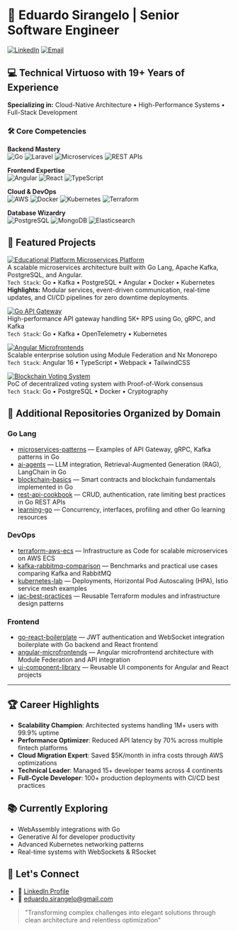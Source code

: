 # 👋 Eduardo Sirangelo | Senior Software Engineer

[![LinkedIn](https://img.shields.io/badge/LinkedIn-Connect-%230A66C2?logo=linkedin)](https://linkedin.com/in/eduardosirangelo)
[![Email](https://img.shields.io/badge/Email-Contact-%23D14836?logo=gmail)](mailto:eduardo.sirangelo@gmail.com)

## 💻 Technical Virtuoso with 19+ Years of Experience
**Specializing in:** Cloud-Native Architecture • High-Performance Systems • Full-Stack Development

### 🛠️ Core Competencies
**Backend Mastery**  
![Go](https://img.shields.io/badge/-GoLang-08667E?logo=go)
![Laravel](https://img.shields.io/badge/-Laravel-111110?logo=laravel)
![Microservices](https://img.shields.io/badge/-Microservices-6DB33F)
![REST APIs](https://img.shields.io/badge/-REST%20APIs-005571)

**Frontend Expertise**  
![Angular](https://img.shields.io/badge/-Angular-DD0031?logo=angular)
![React](https://img.shields.io/badge/-React-23272F?logo=react)
![TypeScript](https://img.shields.io/badge/-TypeScript-3178C6?logo=typescript)

**Cloud & DevOps**  
![AWS](https://img.shields.io/badge/-AWS-232F3E?logo=amazonaws)
![Docker](https://img.shields.io/badge/-Docker-00084D?logo=docker)
![Kubernetes](https://img.shields.io/badge/-Kubernetes-303030?logo=kubernetes)
![Terraform](https://img.shields.io/badge/-Terraform-7B42BC?logo=terraform)

**Database Wizardry**  
![PostgreSQL](https://img.shields.io/badge/-PostgreSQL-212121?logo=postgresql)
![MongoDB](https://img.shields.io/badge/-MongoDB-47A248?logo=mongodb)
![Elasticsearch](https://img.shields.io/badge/-Elasticsearch-005571?logo=elasticsearch)

## 🌟 Featured Projects

[![Educational Platform Microservices Platform](https://img.shields.io/badge/-Microservices_Platform-00ADD8)](https://github.com/eduardosirangelo/go-angular-educational-platform-microservices)  
A scalable microservices architecture built with Go Lang, Apache Kafka, PostgreSQL, and Angular.  
`Tech Stack`: Go • Kafka • PostgreSQL • Angular • Docker • Kubernetes  
**Highlights:** Modular services, event-driven communication, real-time updates, and CI/CD pipelines for zero downtime deployments.

[![Go API Gateway](https://img.shields.io/badge/-Go_API_Gateway-00ADD8)](https://github.com/your-repo-link)  
High-performance API gateway handling 5K+ RPS using Go, gRPC, and Kafka  
`Tech Stack`: Go • Kafka • OpenTelemetry • Kubernetes

[![Angular Microfrontends](https://img.shields.io/badge/-Angular_MFE-DD0031)](https://github.com/your-repo-link)  
Scalable enterprise solution using Module Federation and Nx Monorepo  
`Tech Stack`: Angular 16 • TypeScript • Webpack • TailwindCSS

[![Blockchain Voting System](https://img.shields.io/badge/-Blockchain_Voting-326CE5)](https://github.com/your-repo-link)  
PoC of decentralized voting system with Proof-of-Work consensus  
`Tech Stack`: Go • PostgreSQL • Docker • Cryptography

## 📂 Additional Repositories Organized by Domain

### Go Lang  
- [microservices-patterns](https://github.com/eduardosirangelo/microservices-patterns) — Examples of API Gateway, gRPC, Kafka patterns in Go  
- [ai-agents](https://github.com/eduardosirangelo/ai-agents) — LLM integration, Retrieval-Augmented Generation (RAG), LangChain in Go  
- [blockchain-basics](https://github.com/eduardosirangelo/blockchain-basics) — Smart contracts and blockchain fundamentals implemented in Go  
- [rest-api-cookbook](https://github.com/eduardosirangelo/rest-api-cookbook) — CRUD, authentication, rate limiting best practices in Go REST APIs  
- [learning-go](https://github.com/eduardosirangelo/learning-go) — Concurrency, interfaces, profiling and other Go learning resources  

### DevOps  
- [terraform-aws-ecs](https://github.com/eduardosirangelo/terraform-aws-ecs) — Infrastructure as Code for scalable microservices on AWS ECS  
- [kafka-rabbitmq-comparison](https://github.com/eduardosirangelo/kafka-rabbitmq-comparison) — Benchmarks and practical use cases comparing Kafka and RabbitMQ  
- [kubernetes-lab](https://github.com/eduardosirangelo/kubernetes-lab) — Deployments, Horizontal Pod Autoscaling (HPA), Istio service mesh examples  
- [iac-best-practices](https://github.com/eduardosirangelo/iac-best-practices) — Reusable Terraform modules and infrastructure design patterns  

### Frontend  
- [go-react-boilerplate](https://github.com/eduardosirangelo/go-react-boilerplate) — JWT authentication and WebSocket integration boilerplate with Go backend and React frontend  
- [angular-microfrontends](https://github.com/eduardosirangelo/angular-microfrontends) — Angular microfrontend architecture with Module Federation and API integration  
- [ui-component-library](https://github.com/eduardosirangelo/ui-component-library) — Reusable UI components for Angular and React projects  

---

## 🏆 Career Highlights
- **Scalability Champion**: Architected systems handling 1M+ users with 99.9% uptime  
- **Performance Optimizer**: Reduced API latency by 70% across multiple fintech platforms  
- **Cloud Migration Expert**: Saved $5K/month in infra costs through AWS optimizations  
- **Technical Leader**: Managed 15+ developer teams across 4 continents  
- **Full-Cycle Developer**: 100+ production deployments with CI/CD best practices

## 📚 Currently Exploring
- WebAssembly integrations with Go  
- Generative AI for developer productivity  
- Advanced Kubernetes networking patterns  
- Real-time systems with WebSockets & RSocket

## 🤝 Let's Connect
- 💼 [LinkedIn Profile](https://linkedin.com/in/eduardosirangelo)  
- 📧 eduardo.sirangelo@gmail.com  

> "Transforming complex challenges into elegant solutions through clean architecture and relentless optimization"
